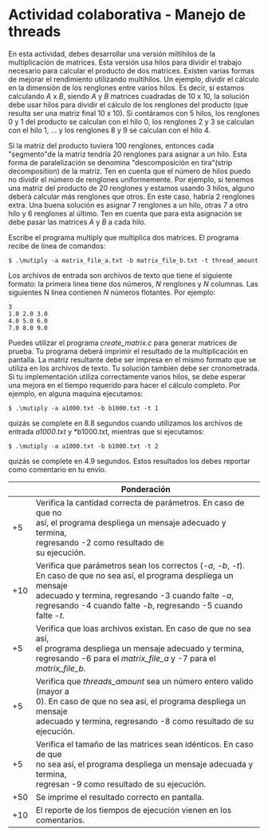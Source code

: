 # Actividad colaborativa - Manejo de threads
En esta actividad, debes desarrollar una versión miltihilos de la multiplicación de matrices. Esta versión usa hilos para dividir el trabajo necesario para calcular el producto de dos matrices. Existen varias formas de mejorar el rendimiento utilizando multihilos.
Un ejemplo, dividir el cálculo en la dimensión de los renglones entre varios hilos. Es decir, si estamos calculando *A* x *B*, siendo *A* y *B* matrices cuadradas de 10 x 10, la solución debe usar hilos para dividir el cálculo de los renglones del producto (que resulta
ser una matriz final 10 x 10). Si contáramos con 5 hilos, los renglones 0 y 1 del producto se calculan con el hilo 0, los renglones 2 y 3 se calculan con el hilo 1, ... y los renglones 8 y 9 se calculan con el hilo 4.

Si la matriz del producto tuviera 100 renglones, entonces cada "segmento"de la matriz tendría 20 renglones para asignar a un hilo. Esta forma de paralelización se denomina "descomposición en tira"(strip decomposition) de la matriz. Ten en cuenta que el número de hilos puedo no dividir el número de renglones uniformemente. Por ejemplo, si tenemos una matriz del producto de 20 renglones y estamos usando 3 hilos, alguno deberá calcular más renglones que otros. En este caso, habría 2 renglones extra. Una buena solución es asignar 7 renglones a un hilo, otras 7 a otro hilo y 6 renglones al último. Ten en cuenta que para esta asignación se debe pasar las matrices *A* y *B* a cada hilo.

Escribe el programa multiply que multiplica dos matrices. El programa recibe de línea de comandos:

```
$ .\mutiply -a matrix_file_a.txt -b matrix_file_b.txt -t thread_amount
```

Los archivos de entrada son archivos de texto que tiene el siguiente formato: la primera linea tiene dos números, *N* renglones y *N* columnas. Las siguientes N línea contienen *N* números flotantes. Por ejemplo:

```
3
1.0 2.0 3.0
4.0 5.0 6.0
7.0 8.0 9.0
```

Puedes utilizar el programa *create_matrix.c* para generar matrices de prueba. Tu programa deberá imprimir el resultado de la multiplicación en pantalla. La matriz resultante debe ser impresa en el mismo formato que se utiliza en los archivos de texto. Tu solución también debe ser cronometrada. Si tu implementación utiliza correctamente varios hilos, se debe esperar una mejora en el tiempo requerido para hacer el cálculo completo. Por ejemplo, en alguna maquina ejecutamos:

```
$ .\mutiply -a a1000.txt -b b1000.txt -t 1
```

quizás se complete en 8.8 segundos cuando utilizamos los archivos de entrada *a1000.txt* y *b1000.txt, mientras que si ejecutamos:

```
$ .\mutiply -a a1000.txt -b b1000.txt -t 2
```

quizás se complete en 4.9 segundos. Estos resultados los debes reportar como comentario en tu envío.

|     | Ponderación                                                                                                                                                                                                                                                   |
|-----|---------------------------------------------------------------------------------------------------------------------------------------------------------------------------------------------------------------------------------------------------------------|
| +5  | Verifica la cantidad correcta de parámetros. En caso de que no<br>así, el programa despliega un mensaje adecuado y termina, <br>regresando -2 como resultado de<br>su ejecución.                                                                              |
| +10 | Verifica que parámetros sean los correctos (*-a*, *-b*, *-t*). <br>En caso de que no sea así, el programa despliega un mensaje <br>adecuado y termina, regresando -3 cuando falte *-a*, <br>regresando -4 cuando falte *-b*, regresando -5 cuando falte *-t*. |
| +5  | Verifica que loas archivos existan. En caso de que no sea así, <br>el programa despliega un mensaje adecuado y termina, <br>regresando -6 para el *matrix_file_a* y -7 para el *matrix_file_b*.                                                               |
| +5  | Verifica que *threads_amount* sea un número entero valido (mayor a <br>0). En caso de que no sea así, el programa despliega un mensaje<br>adecuado y termina, regresando -8 como resultado de su ejecución.                                                   |
| +5  | Verifica el tamaño de las matrices sean idénticos. En caso de que <br>no sea así, el programa despliega un mensaje adecuada y termina, <br>regresan -9 como resultado de su ejecución.                                                                        |
| +50 | Se imprime el resultado correcto en pantalla.                                                                                                                                                                                                                 |
| +10 | El reporte de los tiempos de ejecución vienen en los comentarios.                                                                                                                                                                                             |
